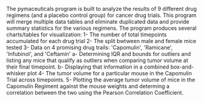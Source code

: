 The pymaceuticals program is built to analyze the results of 9 different drug regimens (and a placebo control group) for cancer drug trials. This program will merge multiple data tables and eliminate duplicated data and provide summary statistics for the various regimens.
The program produces several charts/tables for visualization:
    1- The number of total timepoints accumulated for each drug trial
    2- The split bwtween male and female mice tested
    3- Data on 4 promising drug trails: 'Capomulin', 'Ramicane', 'Infubinol', and 'Ceftamin'
        a- Determining IQR and bounds for outliers and listing any mice that qualify as outliers when comparing tumor volume at their final timepoint.
        b- Displaying that information in a combined box-and-whisker plot
    4- The tumor volume for a particular mouse in the Capomulin Trial across timepoints.
    5- Plotting the average tumor volume of mice in the Capomulin Regiment against the mouse weights and determing a correlation between the two using the Pearson Correlation Coefficient.